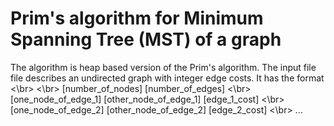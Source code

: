 # Prim's algorithm for Minimum Spanning Tree (MST) of a graph
The algorithm is heap based version of the Prim's algorithm. The input file file describes an undirected graph with integer edge costs.  It has the format <\br>
<\br>
  [number_of_nodes] [number_of_edges] <\br>
  [one_node_of_edge_1] [other_node_of_edge_1] [edge_1_cost] <\br>
  [one_node_of_edge_2] [other_node_of_edge_2] [edge_2_cost] <\br>
  ...
